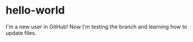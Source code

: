 # hello-world
I'm a new user in GitHub!
Now I'm testing the branch and learning how to update files.
